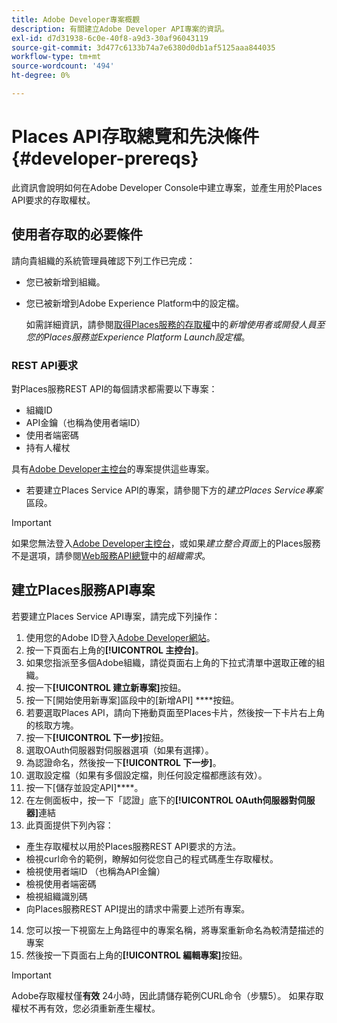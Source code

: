 ```yaml
---
title: Adobe Developer專案概觀
description: 有關建立Adobe Developer API專案的資訊。
exl-id: d7d31938-6c0e-40f8-a9d3-30af96043119
source-git-commit: 3d477c6133b74a7e6380d0db1af5125aaa844035
workflow-type: tm+mt
source-wordcount: '494'
ht-degree: 0%

---
```


# Places API存取總覽和先決條件 {#developer-prereqs}

此資訊會說明如何在Adobe Developer Console中建立專案，並產生用於Places API要求的存取權杖。

## 使用者存取的必要條件

請向貴組織的系統管理員確認下列工作已完成：

* 您已被新增到組織。
* 您已被新增到Adobe Experience Platform中的設定檔。

  如需詳細資訊，請參閱[取得Places服務的存取權](/help/places-gain-access.md)中的&#x200B;*新增使用者或開發人員至您的Places服務並Experience Platform Launch設定檔*。

### REST API要求

對Places服務REST API的每個請求都需要以下專案：

* 組織ID
* API金鑰（也稱為使用者端ID）
* 使用者端密碼
* 持有人權杖

具有[Adobe Developer主控台](https://developer.adobe.com/console)的專案提供這些專案。

* 若要建立Places Service API的專案，請參閱下方的&#x200B;*建立Places Service專案*&#x200B;區段。

>[!IMPORTANT]
>
>如果您無法登入[Adobe Developer主控台](https://developer.adobe.com/console)，或如果&#x200B;*建立整合頁面*&#x200B;上的Places服務不是選項，請參閱[Web服務API總覽](/help/web-service-api/places-web-services.md)中的&#x200B;*組織需求*。

## 建立Places服務API專案

若要建立Places Service API專案，請完成下列操作：

1. 使用您的Adobe ID登入[Adobe Developer網站](https://developer.adobe.com)。
2. 按一下頁面右上角的&#x200B;**[!UICONTROL 主控台]**。
3. 如果您指派至多個Adobe組織，請從頁面右上角的下拉式清單中選取正確的組織。
4. 按一下&#x200B;**[!UICONTROL 建立新專案]**&#x200B;按鈕。
5. 按一下[開始使用新專案]區段中的[新增API] ****&#x200B;按鈕。
6. 若要選取Places API，請向下捲動頁面至Places卡片，然後按一下卡片右上角的核取方塊。
7. 按一下&#x200B;**[!UICONTROL 下一步]**&#x200B;按鈕。
8. 選取OAuth伺服器對伺服器選項（如果有選擇）。
9. 為認證命名，然後按一下&#x200B;**[!UICONTROL 下一步]**。
10. 選取設定檔（如果有多個設定檔，則任何設定檔都應該有效）。
11. 按一下[儲存並設定API]****。
12. 在左側面板中，按一下「認證」底下的&#x200B;**[!UICONTROL OAuth伺服器對伺服器]**&#x200B;連結
13. 此頁面提供下列內容：
   * 產生存取權杖以用於Places服務REST API要求的方法。
   * 檢視curl命令的範例，瞭解如何從您自己的程式碼產生存取權杖。
   * 檢視使用者端ID （也稱為API金鑰）
   * 檢視使用者端密碼
   * 檢視組織識別碼
   * 向Places服務REST API提出的請求中需要上述所有專案。
14. 您可以按一下視窗左上角路徑中的專案名稱，將專案重新命名為較清楚描述的專案
15. 然後按一下頁面右上角的&#x200B;**[!UICONTROL 編輯專案]**&#x200B;按鈕。

>[!IMPORTANT]
>
>Adobe存取權杖僅&#x200B;**有效** 24小時，因此請儲存範例CURL命令（步驟5）。 如果存取權杖不再有效，您必須重新產生權杖。

